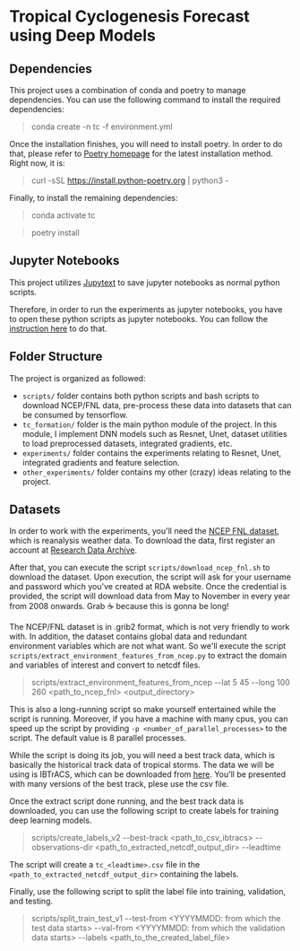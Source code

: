 # Tropical Cyclogenesis Forecast using Deep Models

## Dependencies

This project uses a combination of conda and poetry to manage dependencies.
You can use the following command to install the required dependencies:

> conda create -n tc -f environment.yml

Once the installation finishes,
you will need to install poetry.
In order to do that, please refer to [Poetry homepage](https://python-poetry.org/docs/#installation)
for the latest installation method.
Right now, it is:

> curl -sSL https://install.python-poetry.org | python3 -

Finally, to install the remaining dependencies:

> conda activate tc

> poetry install

## Jupyter Notebooks

This project utilizes [Jupytext](https://github.com/mwouts/jupytext)
to save jupyter notebooks as normal python scripts.

Therefore, in order to run the experiments as jupyter notebooks,
you have to open these python scripts as jupyter notebooks.
You can follow the [instruction here](https://jupytext.readthedocs.io/en/latest/paired-notebooks.html#how-to-open-scripts-with-either-the-text-or-notebook-view-in-jupyter)
to do that.

## Folder Structure

The project is organized as followed:

* `scripts/` folder contains both python scripts and bash scripts to download NCEP/FNL data,
pre-process these data into datasets that can be consumed by tensorflow.
* `tc_formation/` folder is the main python module of the project.
In this module, I implement DNN models such as Resnet, Unet,
dataset utilities to load preprocessed datasets,
integrated gradients, etc.
* `experiments/` folder contains the experiments relating to Resnet, Unet, integrated gradients and feature selection.
* `other_experiments/` folder contains my other (crazy) ideas relating to the project.

## Datasets

In order to work with the experiments,
you'll need the [NCEP FNL dataset](https://rda.ucar.edu/datasets/ds083.2/),
which is reanalysis weather data.
To download the data,
first register an account at [Research Data Archive](https://rda.ucar.edu/).

After that, you can execute the script `scripts/download_ncep_fnl.sh`
to download the dataset.
Upon execution, the script will ask for your username and password which you've created at RDA website.
Once the credential is provided,
the script will download data from May to November in every year from 2008 onwards.
Grab ☕ because this is  gonna be long!

The NCEP/FNL dataset is in .grib2 format,
which is not very friendly to work with.
In addition, the dataset contains global data and redundant environment variables
which are not what want.
So we'll execute the script `scripts/extract_environment_features_from_ncep.py`
to extract the domain and variables of interest and convert to netcdf files.

> scripts/extract_environment_features_from_ncep --lat 5 45 --long 100 260 <path_to_ncep_fnl> <output_directory>

This is also a long-running script so make yourself entertained while the script is running.
Moreover, if you have a machine with many cpus, you can speed up the script by providing
`-p <number_of_parallel_processes>` to the script.
The default value is 8 parallel processes.

While the script is doing its job,
you will need a best track data,
which is basically the historical track data of tropical storms.
The data we will be using is IBTrACS, which can be downloaded from [here](https://www.ncei.noaa.gov/products/international-best-track-archive).
You'll be presented with many versions of the best track,
plese use the csv file.

Once the extract script done running,
and the best track data is downloaded,
you can use the following script to create labels for training deep learning models.

> scripts/create_labels_v2
> --best-track <path_to_csv_ibtracs>
> --observations-dir <path_to_extracted_netcdf_output_dir>
> --leadtime <leadtime>

The script will create a `tc_<leadtime>.csv` file in the `<path_to_extracted_netcdf_output_dir>`
containing the labels.

Finally,
use the following script to split the label file into training, validation, and testing.

> scripts/split_train_test_v1
> --test-from <YYYYMMDD: from which the test data starts>
> --val-from <YYYYMMDD: from which the validation data starts>
> --labels <path_to_the_created_label_file>
